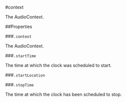 

#context

<p>The AudioContext.</p>












##Properties


###`.context`

<p>The AudioContext.</p>





###`.startTime`

<p>The time at which the clock was scheduled to start.</p>





###`.startLocation`






###`.stopTime`

<p>The time at which the clock has been scheduled to stop.</p>




















